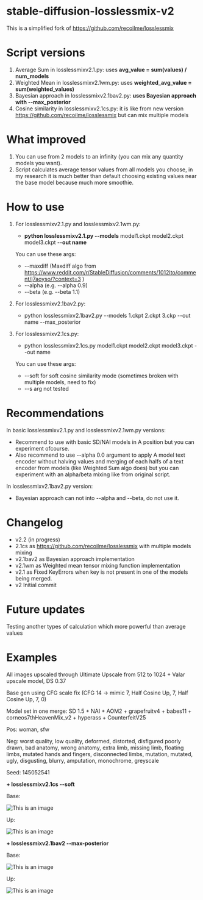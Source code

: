 # stable-diffusion-losslessmix-v2
This is a simplified fork of https://github.com/recoilme/losslessmix

# Script versions

1. Average Sum in losslessmixv2.1.py:
uses **avg_value = sum(values) / num_models**
2. Weighted Mean in losslessmixv2.1wm.py: uses **weighted_avg_value = sum(weighted_values)**
3. Bayesian approach in losslessmixv2.1bav2.py: **uses Bayesian approach with --max_posterior**
4. Cosine similarity in losslessmixv2.1cs.py: it is like from new version https://github.com/recoilme/losslessmix but can mix multiple models

# What improved
1. You can use from 2 models to an infinity (you can mix any quantity models you want).
2. Script calculates average tensor values from all models you choose, in my research it is much better than default choosing existing values near the base model because much more smoothie. 
# How to use

1. For losslessmixv2.1.py and losslessmixv2.1wm.py: 
   + **python losslessmixv2.1.py --models** model1.ckpt model2.ckpt model3.ckpt **--out name**

   You can use these args:
   + --maxdiff (Maxdiff algo from https://www.reddit.com/r/StableDiffusion/comments/1012lto/comment/j7aoyso/?context=3 )
   + --alpha (e.g. --alpha 0.9)
   + --beta (e.g. --beta 1.1)

2. For losslessmixv2.1bav2.py:
   + python losslessmixv2.1bav2.py --models 1.ckpt 2.ckpt 3.ckp  --out name --max_posterior
 
2. For losslessmixv2.1cs.py:
   + python losslessmixv2.1cs.py model1.ckpt model2.ckpt model3.ckpt --out name

   You can use these args:
   + --soft for soft cosine similarity mode (sometimes broken with multiple models, need to fix)
   + --s arg not tested
   
# Recommendations
In basic losslessmixv2.1.py and losslessmixv2.1wm.py versions:
+ Recommend to use with basic SD/NAI models in A position but you can experiment ofcourse.
+ Also recommend to use --alpha 0.0 argument to apply A model text encoder without halving values and merging of each halfs of a text encoder from models (like Weighted Sum algo does) but you can experiment with an alpha/beta mixing like from original script.

In losslessmixv2.1bav2.py version:
+ Bayesian approach can not into --alpha and --beta, do not use it.

# Changelog
+ v2.2
(in progress)
+ 2.1cs as https://github.com/recoilme/losslessmix with multiple models mixing
+ v2.1bav2 as Bayesian approach implementation
+ v2.1wm as Weighted mean tensor mixing function implementation
+ v2.1 as 
Fixed KeyErrors when key is not present in one of the models being merged.
+ v2
Initial commit
# Future updates
Testing another types of calculation which more powerful than average values

# Examples

All images upscaled through Ultimate Upscale from 512 to 1024 + Valar upscale model, DS 0.37

Base gen using CFG scale fix (CFG 14 -> mimic 7, Half Cosine Up, 7, Half Cosine Up, 7, 0)

Model set in one merge: SD 1.5 + NAI + AOM2 + grapefruitv4 + babes11 + corneos7thHeavenMix_v2 + hyperass + CounterfeitV25

Pos: woman, sfw

Neg: worst quality, low quality, deformed, distorted, disfigured poorly drawn, bad anatomy, wrong anatomy, extra limb, missing limb, floating limbs, mutated hands and fingers, disconnected limbs, mutation, mutated, ugly, disgusting, blurry, amputation, monochrome, greyscale

Seed: 145052541

**+ losslessmixv2.1cs --soft**

Base: 

![This is an image](https://i.imgur.com/cdTcjM4.png)

Up: 

![This is an image](https://i.imgur.com/ONe8jG2.png)

**+ losslessmixv2.1bav2 --max-posterior**

Base:

![This is an image](https://i.imgur.com/eoIADa9.png)

Up:

![This is an image](https://i.imgur.com/OfcbV5z.png)

